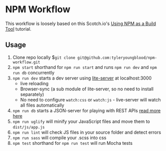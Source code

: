 # NPM Workflow #

This workflow is loosely based on this Scotch.io's [Using NPM as a Build Tool](https://scotch.io/tutorials/using-npm-as-a-build-tool) tutorial.

## Usage ##

1. Clone repo locally $`git clone git@github.com:tyleryoungblood/npm-workflow.git`
2. `npm start` shorthand for `npm run start` and runs `npm run dev` and `npm run db` concurrently
3. `npm run dev` starts a dev server using [lite-server](https://www.npmjs.com/package/light-server) at localhost:3000
    - live reloading
    - Browser-sync (a sub module of lite-server, so no need to install separately)
    - No need to configure `watch:css` or `watch:js` - live-server will watch all files automatically
4. `npm run db` starts a JSON-server for playing with REST APIs [read more here](https://scotch.io/tutorials/json-server-as-a-fake-rest-api-in-frontend-development)
5. `npm run uglify` will minify your JavaScript files and move them to `dist/js/app.js`
6. `npm run lint` will check JS files in your source folder and detect errors
7. `npm run sass` will compile your .scss into css
8. `npm test` shorthand for `npm run test` will run Mocha tests

